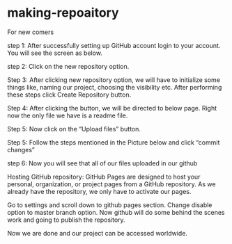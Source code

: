 # making-repoaitory
For new comers

step 1: After successfully setting up GitHub account login to your account. You will see the screen as below.


step 2: Click on the new repository option.


Step 3: After clicking new repository option, we will have to initialize some things like, naming our project, choosing the visibility etc. After performing these steps click Create Repository button.


Step 4: After clicking the button, we will be directed to below page. Right now the only file we have is a readme file.


Step 5: Now click on the “Upload files” button.


Step 5: Follow the steps mentioned in the Picture below and click “commit changes”


step 6: Now you will see that all of our files uploaded in our github


Hosting GitHub repository: GitHub Pages are designed to host your personal, organization, or project pages from a GitHub repository. As we already have the repository, we only have to activate our pages.

Go to settings and scroll down to github pages section. Change disable option to master branch option. Now github will do some behind the scenes work and going to publish the repository.


Now we are done and our project can be accessed worldwide.


